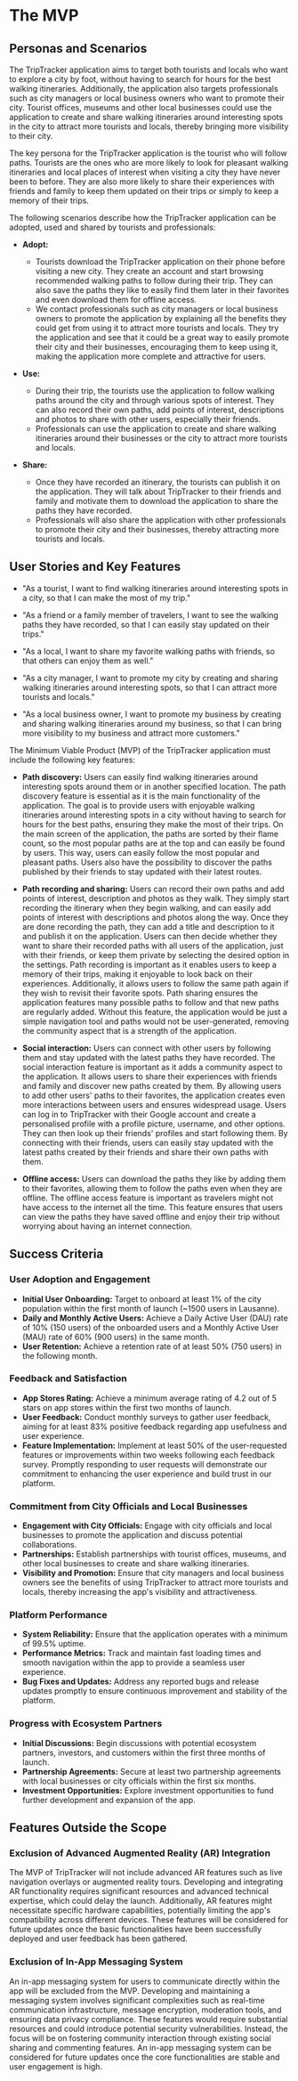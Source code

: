 # The MVP

## Personas and Scenarios

The TripTracker application aims to target both tourists and locals who want to explore a city by 
foot, without having to search for hours for the best walking itineraries. Additionally, the 
application also targets professionals such as city managers or local business owners who want to 
promote their city. Tourist offices, museums and other local businesses could use the application to 
create and share walking itineraries around interesting spots in the city to attract more tourists 
and locals, thereby bringing more visibility to their city.

The key persona for the TripTracker application is the tourist who will follow paths. Tourists are 
the ones who are more likely to look for pleasant walking itineraries and local places of interest 
when visiting a city they have never been to before. They are also more likely to share their 
experiences with friends and family to keep them updated on their trips or simply to keep a memory 
of their trips.


The following scenarios describe how the TripTracker application can be adopted, used and shared by
tourists and professionals:

- **Adopt:** 
    - Tourists download the TripTracker application on their phone before visiting a new city. 
  They create an account and start browsing recommended walking paths to follow during their trip. 
  They can also save the paths they like to easily find them later in their favorites and even 
  download them for offline access.
    - We contact professionals such as city managers or local business owners to promote the 
  application by explaining all the benefits they could get from using it to attract more tourists 
  and locals. They try the application and see that it could be a great way to easily promote their 
  city and their businesses, encouraging them to keep using it, making the application more complete 
  and attractive for users.

- **Use:**
    - During their trip, the tourists use the application to follow walking paths around the city 
  and through various spots of interest. They can also record their own paths, add points of 
  interest, descriptions and photos to share with other users, especially their friends.
    - Professionals can use the application to create and share walking itineraries around their 
  businesses or the city to attract more tourists and locals.

- **Share:**
    - Once they have recorded an itinerary, the tourists can publish it on the application. They 
  will talk about TripTracker to their friends and family and motivate them to download the 
  application to share the paths they have recorded. 
    - Professionals will also share the application with other professionals to promote their city 
  and their businesses, thereby attracting more tourists and locals.


## User Stories and Key Features

- "As a tourist, I want to find walking itineraries around interesting spots in a city, so that I can 
make the most of my trip."

- "As a friend or a family member of travelers, I want to see the walking paths they have recorded,
so that I can easily stay updated on their trips."

- "As a local, I want to share my favorite walking paths with friends, so that others can enjoy them 
as well."

- "As a city manager, I want to promote my city by creating and sharing walking itineraries around
interesting spots, so that I can attract more tourists and locals."

- "As a local business owner, I want to promote my business by creating and sharing walking 
itineraries around my business, so that I can bring more visibility to my business and attract more 
customers."


The Minimum Viable Product (MVP) of the TripTracker application must include the following key 
features:

- **Path discovery:** 
Users can easily find walking itineraries around interesting spots around them or in another 
specified location. The path discovery feature is essential as it is the main functionality of the 
application. The goal is to provide users with enjoyable walking itineraries around interesting 
spots in a city without having to search for hours for the best paths, ensuring they make the most 
of their trips. On the main screen of the application, the paths are sorted by their flame count, so 
the most popular paths are at the top and can easily be found by users. This way, users can easily 
follow the most popular and pleasant paths. Users also have the possibility to discover the paths 
published by their friends to stay updated with their latest routes.

- **Path recording and sharing:**
Users can record their own paths and add points of interest, description and photos as they walk.
They simply start recording the itinerary when they begin walking, and can easily add points of 
interest with descriptions and photos along the way. Once they are done recording the path, they
can add a title and description to it and publish it on the application. Users can then decide 
whether they want to share their recorded paths with all users of the application, just with their 
friends, or keep them private by selecting the desired option in the settings. Path recording is 
important as it enables users to keep a memory of their trips, making it enjoyable to look back on 
their experiences. Additionally, it allows users to follow the same path again if they wish to 
revisit their favorite spots. Path sharing ensures the application features many possible paths to 
follow and that new paths are regularly added. Without this feature, the application would be just 
a simple navigation tool and paths would not be user-generated, removing the community aspect that 
is a strength of the application.

- **Social interaction:**
Users can connect with other users by following them and stay updated with the latest paths they
have recorded. The social interaction feature is important as it adds a community aspect to the
application. It allows users to share their experiences with friends and family and discover new
paths created by them. By allowing users to add other users' paths to their favorites, the
application creates even more interactions between users and ensures widespread usage. Users can log
in to TripTracker with their Google account and create a personalised profile with a profile picture,
username, and other options. They can then look up their friends' profiles and start following them.
By connecting with their friends, users can easily stay updated with the latest paths created by
their friends and share their own paths with them.

- **Offline access:** 
Users can download the paths they like by adding them to their favorites, allowing them to follow 
the paths even when they are offline. The offline access feature is important as travelers might not 
have access to the internet all the time. This feature ensures that users can view the paths they 
have saved offline and enjoy their trip without worrying about having an internet connection.

  
## Success Criteria

### User Adoption and Engagement

- **Initial User Onboarding:** Target to onboard at least 1% of the city population within the first 
month of launch (~1500 users in Lausanne).
- **Daily and Monthly Active Users:** Achieve a Daily Active User (DAU) rate of 10% (150 users) of 
the onboarded users and a Monthly Active User (MAU) rate of 60% (900 users) in the same month.
- **User Retention:** Achieve a retention rate of at least 50% (750 users) in the following month.


### Feedback and Satisfaction

- **App Stores Rating:** Achieve a minimum average rating of 4.2 out of 5 stars on app stores within 
the first two months of launch.
- **User Feedback:** Conduct monthly surveys to gather user feedback, aiming for at least 83% 
positive feedback regarding app usefulness and user experience.
- **Feature Implementation:** Implement at least 50% of the user-requested features or improvements 
within two weeks following each feedback survey. Promptly responding to user requests will 
demonstrate our commitment to enhancing the user experience and build trust in our platform.

### Commitment from City Officials and Local Businesses

- **Engagement with City Officials:** Engage with city officials and local businesses to promote the 
application and discuss potential collaborations.
- **Partnerships:** Establish partnerships with tourist offices, museums, and other local businesses 
to create and share walking itineraries.
- **Visibility and Promotion:** Ensure that city managers and local business owners see the benefits 
of using TripTracker to attract more tourists and locals, thereby increasing the app's visibility 
and attractiveness.

### Platform Performance

- **System Reliability:** Ensure that the application operates with a minimum of 99.5% uptime.
- **Performance Metrics:** Track and maintain fast loading times and smooth navigation within the 
app to provide a seamless user experience.
- **Bug Fixes and Updates:** Address any reported bugs and release updates promptly to ensure 
continuous improvement and stability of the platform.

### Progress with Ecosystem Partners

- **Initial Discussions:** Begin discussions with potential ecosystem partners, investors, and 
customers within the first three months of launch.
- **Partnership Agreements:** Secure at least two partnership agreements with local businesses or 
city officials within the first six months.
- **Investment Opportunities:** Explore investment opportunities to fund further development and 
expansion of the app.


## Features Outside the Scope

### Exclusion of Advanced Augmented Reality (AR) Integration

The MVP of TripTracker will not include advanced AR features such as live navigation overlays or 
augmented reality tours. Developing and integrating AR functionality requires significant resources 
and advanced technical expertise, which could delay the launch. Additionally, AR features might 
necessitate specific hardware capabilities, potentially limiting the app's compatibility across 
different devices. These features will be considered for future updates once the basic 
functionalities have been successfully deployed and user feedback has been gathered.

### Exclusion of In-App Messaging System

An in-app messaging system for users to communicate directly within the app will be excluded from 
the MVP. Developing and maintaining a messaging system involves significant complexities such as 
real-time communication infrastructure, message encryption, moderation tools, and ensuring data 
privacy compliance. These features would require substantial resources and could introduce potential 
security vulnerabilities. Instead, the focus will be on fostering community interaction through 
existing social sharing and commenting features. An in-app messaging system can be considered for 
future updates once the core functionalities are stable and user engagement is high.

